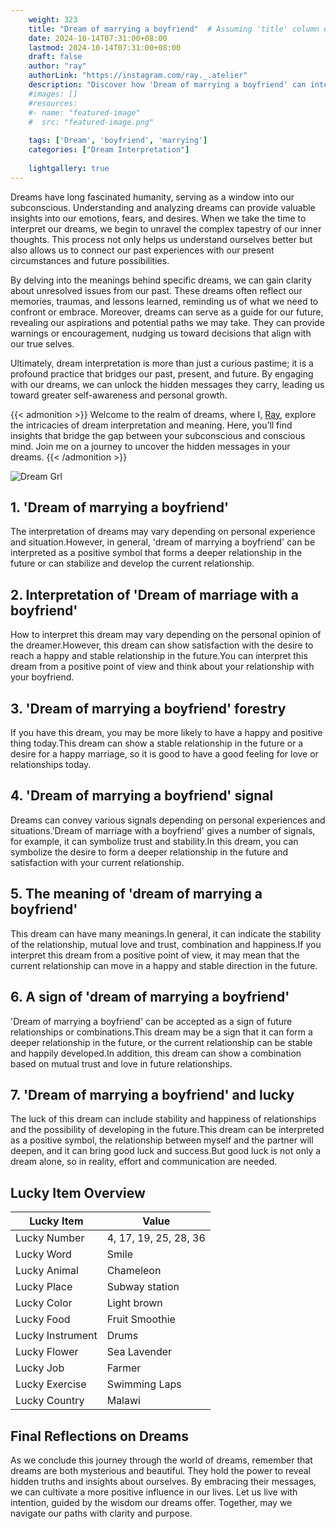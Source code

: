 ```yaml
---
    weight: 323
    title: "Dream of marrying a boyfriend"  # Assuming 'title' column exists
    date: 2024-10-14T07:31:00+08:00
    lastmod: 2024-10-14T07:31:00+08:00
    draft: false
    author: "ray"
    authorLink: "https://instagram.com/ray._.atelier"
    description: "Discover how 'Dream of marrying a boyfriend' can interpret your future and uncover its significant meanings in your life."
    #images: []
    #resources:
    #- name: "featured-image"
    #  src: "featured-image.png"
    
    tags: ['Dream', 'boyfriend', 'marrying']
    categories: ["Dream Interpretation"]
    
    lightgallery: true
---
```

    
Dreams have long fascinated humanity, serving as a window into our subconscious. Understanding and analyzing dreams can provide valuable insights into our emotions, fears, and desires. When we take the time to interpret our dreams, we begin to unravel the complex tapestry of our inner thoughts. This process not only helps us understand ourselves better but also allows us to connect our past experiences with our present circumstances and future possibilities.

By delving into the meanings behind specific dreams, we can gain clarity about unresolved issues from our past. These dreams often reflect our memories, traumas, and lessons learned, reminding us of what we need to confront or embrace. Moreover, dreams can serve as a guide for our future, revealing our aspirations and potential paths we may take. They can provide warnings or encouragement, nudging us toward decisions that align with our true selves.

Ultimately, dream interpretation is more than just a curious pastime; it is a profound practice that bridges our past, present, and future. By engaging with our dreams, we can unlock the hidden messages they carry, leading us toward greater self-awareness and personal growth.

{{< admonition >}}
Welcome to the realm of dreams, where I, [Ray](https://instagram.com/ray._.atelier), explore the intricacies of dream interpretation and meaning. Here, you’ll find insights that bridge the gap between your subconscious and conscious mind. Join me on a journey to uncover the hidden messages in your dreams.
{{< /admonition >}}

![Dream Grl](https://cdn.pixabay.com/photo/2017/11/02/03/35/gothic-2910057_1280.jpg "Dream Grl")

## 1. 'Dream of marrying a boyfriend'
The interpretation of dreams may vary depending on personal experience and situation.However, in general, 'dream of marrying a boyfriend' can be interpreted as a positive symbol that forms a deeper relationship in the future or can stabilize and develop the current relationship.

## 2. Interpretation of 'Dream of marriage with a boyfriend'
How to interpret this dream may vary depending on the personal opinion of the dreamer.However, this dream can show satisfaction with the desire to reach a happy and stable relationship in the future.You can interpret this dream from a positive point of view and think about your relationship with your boyfriend.

## 3. 'Dream of marrying a boyfriend' forestry
If you have this dream, you may be more likely to have a happy and positive thing today.This dream can show a stable relationship in the future or a desire for a happy marriage, so it is good to have a good feeling for love or relationships today.

## 4. 'Dream of marrying a boyfriend' signal
Dreams can convey various signals depending on personal experiences and situations.'Dream of marriage with a boyfriend' gives a number of signals, for example, it can symbolize trust and stability.In this dream, you can symbolize the desire to form a deeper relationship in the future and satisfaction with your current relationship.

## 5. The meaning of 'dream of marrying a boyfriend'
This dream can have many meanings.In general, it can indicate the stability of the relationship, mutual love and trust, combination and happiness.If you interpret this dream from a positive point of view, it may mean that the current relationship can move in a happy and stable direction in the future.

## 6. A sign of 'dream of marrying a boyfriend'
'Dream of marrying a boyfriend' can be accepted as a sign of future relationships or combinations.This dream may be a sign that it can form a deeper relationship in the future, or the current relationship can be stable and happily developed.In addition, this dream can show a combination based on mutual trust and love in future relationships.

## 7. 'Dream of marrying a boyfriend' and lucky
The luck of this dream can include stability and happiness of relationships and the possibility of developing in the future.This dream can be interpreted as a positive symbol, the relationship between myself and the partner will deepen, and it can bring good luck and success.But good luck is not only a dream alone, so in reality, effort and communication are needed.

## Lucky Item Overview
| Lucky Item          | Value              |
|---------------|--------------------|
| Lucky Number        | 4, 17, 19, 25, 28, 36  |
| Lucky Word          | Smile |
| Lucky Animal        | Chameleon |
| Lucky Place         | Subway station     |
| Lucky Color         | Light brown     |
| Lucky Food          | Fruit Smoothie      |
| Lucky Instrument    | Drums |
| Lucky Flower        | Sea Lavender    |
| Lucky Job           | Farmer       |
| Lucky Exercise      | Swimming Laps  |
| Lucky Country       | Malawi    |


##  Final Reflections on Dreams

As we conclude this journey through the world of dreams, remember that dreams are both mysterious and beautiful. They hold the power to reveal hidden truths and insights about ourselves. By embracing their messages, we can cultivate a more positive influence in our lives. Let us live with intention, guided by the wisdom our dreams offer. Together, may we navigate our paths with clarity and purpose.
